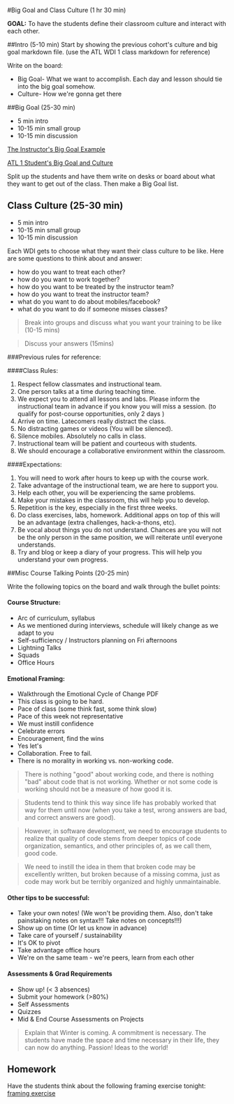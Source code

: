 #Big Goal and Class Culture (1 hr 30 min)

**GOAL:** To have the students define their classroom culture and interact with each other.


##Intro (5-10 min)
Start by showing the previous cohort's culture and big goal markdown file. (use the ATL WDI 1 class markdown for reference)

Write on the board:
- Big Goal- What we want to accomplish. Each day and lesson should tie into the big goal somehow.
- Culture- How we're gonna get there

##Big Goal (25-30 min)
- 5 min intro
- 10-15 min small group
- 10-15 min discussion

[The Instructor's Big Goal Example](https://github.com/marcwright/WDI_ATL_1_Instructors/blob/master/REPO%20-%20DC%20-%20Instructors/big_goal.md)

[ATL 1 Student's Big Goal and Culture](https://github.com/marcwright/WDI_ATL_1_Students/blob/master/big_goal.md)

Split up the students and have them write on desks or board about what they want to get out of the class. Then make a Big Goal list.


## Class Culture (25-30 min)
- 5 min intro
- 10-15 min small group
- 10-15 min discussion

Each WDI gets to choose what they want their class culture to be like. Here are some questions to think about and answer:

- how do you want to treat each other?
- how do you want to work together?
- how do you want to be treated by the instructor team?
- how do you want to treat the instructor team?
- what do you want to do about mobiles/facebook?
- what do you want to do if someone misses classes?


> Break into groups and discuss what you want your training to be like (10-15 mins)

> Discuss your answers (15mins)

###Previous rules for reference:

####Class Rules:

  1. Respect fellow classmates and instructional team.
  2. One person talks at a time during teaching time.
  3. We expect you to attend all lessons and labs. Please inform the instructional team in advance if you know you will miss a session. (to qualify for post-course opportunities, only 2 days )
  4. Arrive on time. Latecomers really distract the class.
  5. No distracting games or videos (You will be silenced).
  6. Silence mobiles. Absolutely no calls in class.
  7. Instructional team will be patient and courteous with students.
  8. We should encourage a collaborative environment within the classroom.

####Expectations:

  1. You will need to work after hours to keep up with the course work.
  2. Take advantage of the instructional team, we are here to support you.
  3. Help each other, you will be experiencing the same problems.
  4. Make your mistakes in the classroom, this will help you to develop.
  5. Repetition is the key, especially in the first three weeks.
  6. Do class exercises, labs, homework. Additional apps on top of this will be an advantage (extra challenges, hack-a-thons, etc).
  7. Be vocal about things you do not understand. Chances are you will not be the only person in the same position, we will reiterate until everyone understands.
  8. Try and blog or keep a diary of your progress. This will help you understand your own progress.



##Misc Course Talking Points (20-25 min)

Write the following topics on the board and walk through the bullet points:

#### Course Structure:
  * Arc of curriculum, syllabus
  * As we mentioned during interviews, schedule will likely change as we adapt to you
  * Self-sufficiency / Instructors planning on Fri afternoons
  * Lightning Talks
  * Squads
  * Office Hours

#### Emotional Framing:
  * Walkthrough the Emotional Cycle of Change PDF
  * This class is going to be hard.
  * Pace of class (some think fast, some think slow)
  * Pace of this week not representative
  * We must instill confidence
  * Celebrate errors
  * Encouragement, find the wins
  * Yes let's
  * Collaboration. Free to fail.
  * There is no morality in working vs. non-working code.
		
>There is nothing "good" about working code, and there is nothing "bad" about code that is not working. Whether or not some code is working should not be a measure of how good it is. 
		
> Students tend to think this way since life has probably worked that way for them until now (when you take a test, wrong answers are bad, and correct answers are good). 
		
> However, in software development, we need to encourage students to realize that quality of code stems from deeper topics of code organization, semantics, and other principles of, as we call them, good code. 
		
> We need to instill the idea in them that broken code may be excellently written, but broken because of a missing comma, just as code may work but be terribly organized and highly unmaintainable.
	

#### Other tips to be successful: 
  * Take your own notes! (We won't be providing them. Also, don't take painstaking notes on syntax!!! Take notes on concepts!!!)
  * Show up on time (Or let us know in advance)
  * Take care of yourself / sustainability
  * It's OK to pivot
  * Take advantage office hours
  * We're on the same team - we're peers, learn from each other

#### Assessments & Grad Requirements 
  * Show up! (< 3 absences)
  * Submit your homework (>80%)
  * Self Assessments
  * Quizzes
  * Mid & End Course Assessments on Projects

> Explain that Winter is coming. A commitment is necessary. The students have made the space and time necessary in their life, they can now do anything. Passion! Ideas to the world!

## Homework
Have the students think about the following framing exercise tonight: [framing exercise](./framing_wdi.md)


